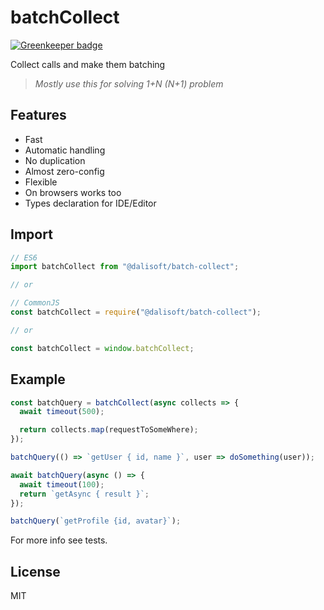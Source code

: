 # batchCollect

[![Greenkeeper badge](https://badges.greenkeeper.io/dalisoft/batch-collect.svg)](https://greenkeeper.io/)

Collect calls and make them batching

> _Mostly use this for solving 1+N (N+1) problem_

## Features

- Fast
- Automatic handling
- No duplication
- Almost zero-config
- Flexible
- On browsers works too
- Types declaration for IDE/Editor

## Import

```js
// ES6
import batchCollect from "@dalisoft/batch-collect";

// or

// CommonJS
const batchCollect = require("@dalisoft/batch-collect");

// or

const batchCollect = window.batchCollect;
```

## Example

```js
const batchQuery = batchCollect(async collects => {
  await timeout(500);

  return collects.map(requestToSomeWhere);
});

batchQuery(() => `getUser { id, name }`, user => doSomething(user));

await batchQuery(async () => {
  await timeout(100);
  return `getAsync { result }`;
});

batchQuery(`getProfile {id, avatar}`);
```

For more info see tests.

## License

MIT
